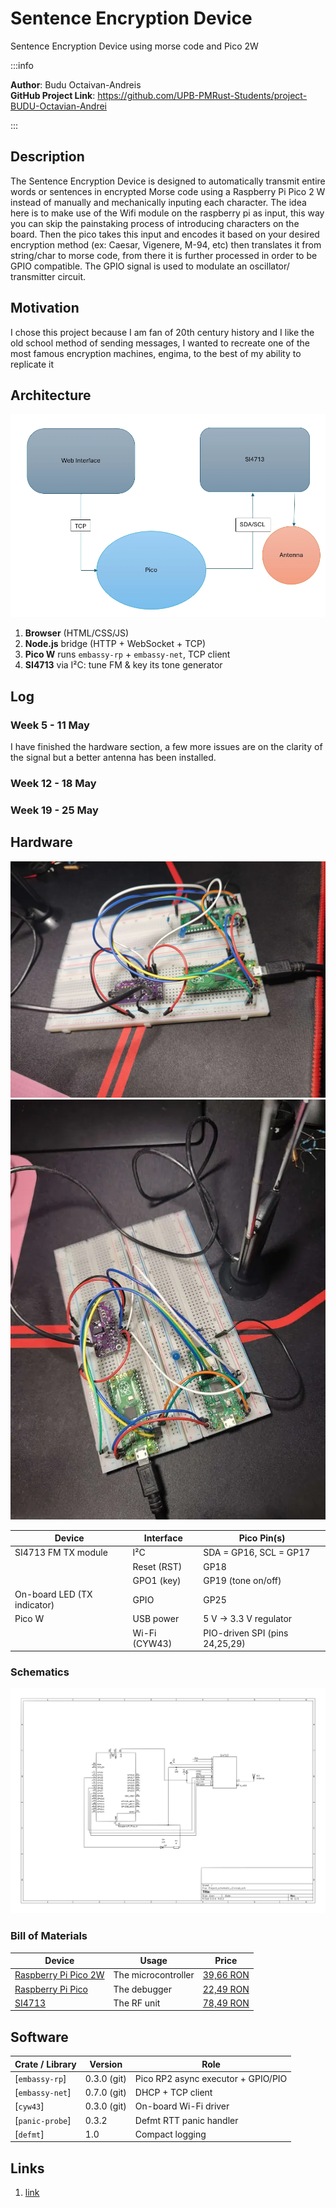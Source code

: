 # Sentence Encryption Device
Sentence Encryption Device using morse code and Pico 2W

:::info 

**Author**: Budu Octaivan-Andreis \
**GitHub Project Link**: https://github.com/UPB-PMRust-Students/project-BUDU-Octavian-Andrei


:::

## Description

The Sentence Encryption Device is designed to automatically transmit entire
words or sentences in encrypted Morse code using a Raspberry Pi Pico 2 W
instead of manually and mechanically inputing each character.
The idea here is to make use of the Wifi module on the raspberry pi as input,
this way you can skip the painstaking process of introducing characters on the
board. Then the pico takes this input and encodes it based on your desired
encryption method (ex: Caesar, Vigenere, M-94, etc) then translates it from
string/char to morse code, from there it is further processed in order to be
GPIO compatible. The GPIO signal is used to modulate an oscillator/
transmitter circuit.

## Motivation

I chose this project because I am fan of 20th century history and I like the old school method of sending messages, I wanted to recreate one of the most famous encryption machines, engima, to the best of my ability to replicate it

## Architecture

![Architecture photo](./Raw_Arhitecture.webp)

1. **Browser** (HTML/CSS/JS)
2. **Node.js** bridge (HTTP + WebSocket + TCP)
3. **Pico W** runs `embassy-rp` + `embassy-net`, TCP client
4. **SI4713** via I²C: tune FM & key its tone generator

## Log

<!-- write your progress here every week -->

### Week 5 - 11 May
I have finished the hardware section, a few more issues are on the clarity of the signal but a better antenna has been installed.

### Week 12 - 18 May

### Week 19 - 25 May

## Hardware

![Project_picture](./arhitecture.webp)
![Project_picture2](./arhitecture2.webp)

| Device                      | Interface    | Pico Pin(s)            |
| --------------------------- | ------------ | ---------------------- |
| SI4713 FM TX module         | I²C          | SDA = GP16, SCL = GP17 |
|                             | Reset (RST)  | GP18                   |
|                             | GPO1 (key)   | GP19 (tone on/off)     |
| On-board LED (TX indicator) | GPIO         | GP25                   |
| Pico W                      | USB power    | 5 V → 3.3 V regulator  |
|                            | Wi-Fi (CYW43)| PIO-driven SPI (pins 24,25,29) |

### Schematics

![Schematic](./schematic.svg)

### Bill of Materials

<!-- Fill out this table with all the hardware components that you might need.

The format is 
```
| [Device](link://to/device) | This is used ... | [price](link://to/store) |

```

-->

| Device | Usage | Price |
|--------|--------|-------|
| [Raspberry Pi Pico 2W](https://www.raspberrypi.com/products/raspberry-pi-pico-2/) | The microcontroller | [39,66 RON](https://www.optimusdigital.ro/en/raspberry-pi-boards/13327-raspberry-pi-pico-2-w.html?search_query=raspberry+pi+pico+2W&results=36) |
| [Raspberry Pi Pico](https://www.raspberrypi.com/products/raspberry-pi-pico/)| The debugger | [22,49 RON](https://www.optimusdigital.ro/en/raspberry-pi-boards/12024-raspberry-pi-pico-728886755172.html?srsltid=AfmBOooFXPdXK0sYQupOpvS4Htz5q0sj0cSIZz4r1YkAj5fqowD9ZS8B) |
| [SI4713](https://www.skyworksinc.com/-/media/Skyworks/SL/documents/public/data-sheets/Si4712-13-B30.pdf)| The RF unit |[78,49 RON](https://sigmanortec.ro/modul-transmitator-fm-si4713-i2c-3-5vdc?SubmitCurrency=1&id_currency=2&gad_source=1&gad_campaignid=22174019478&gclid=CjwKCAjwiezABhBZEiwAEbTPGLfnwqsWrG7VFtppRTcn0ktydoBEjkHXcY4StrgNV4fhmGjQ4mvspxoCln8QAvD_BwE) |



## Software

| Crate / Library         | Version        | Role                                   |
| ----------------------- | -------------- | -------------------------------------- |
| [`embassy-rp`]          | 0.3.0 (git)    | Pico RP2 async executor + GPIO/PIO    |
| [`embassy-net`]         | 0.7.0 (git)    | DHCP + TCP client                      |
| [`cyw43`]               | 0.3.0 (git)    | On-board Wi-Fi driver                  |
| [`panic-probe`]         | 0.3.2          | Defmt RTT panic handler                |
| [`defmt`]               | 1.0            | Compact logging                        |


## Links

<!-- Add a few links that inspired you and that you think you will use for your project -->

1. [link](https://www.youtube.com/watch?v=XGqbieVcjPU)
